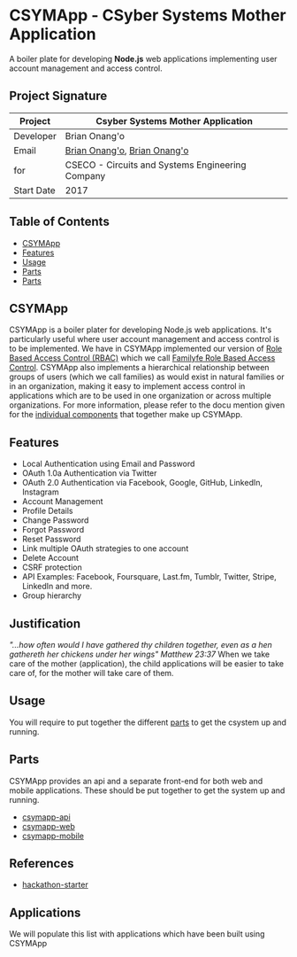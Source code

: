 # CSYMApp - CSyber Systems Mother Application
A boiler plate for developing **Node.js** web applications implementing user account management and access control.

## Project Signature
Project | **Csyber Systems Mother Application**
---|----------------
Developer | Brian Onang'o
Email  | [Brian Onang'o](mailto:brian@cseco.co.ke), [Brian Onang'o](mailto:surgbc@gmail.com)
for  | CSECO - Circuits and Systems Engineering Company
Start Date  | 2017 

## Table of Contents
- [CSYMApp](#csymapp)
- [Features](#features)
- [Usage](#usage)
- [Parts](#parts)
- [Parts](#references)

## CSYMApp
CSYMApp is a boiler plater for developing Node.js web applications. It's particularly useful where user account management and access control is to be implemented. We have in CSYMApp implemented our version of [Role Based Access Control (RBAC)](https://en.wikipedia.org/wiki/Role-based_access_control) which we call [Familyfe Role Based Access Control](https://github.com/csymapp/Familyfe_RBAC/). CSYMApp also implements a hierarchical relationship between groups of users (which we call families) as would exist in natural families or in an organization, making it easy to implement access control in applications which are to be used in one organization or across multiple organizations. For more information, please refer to the docu
mention given for the [individual components](#parts) that together make up CSYMApp.

## Features
- Local Authentication using Email and Password
- OAuth 1.0a Authentication via Twitter
- OAuth 2.0 Authentication via Facebook, Google, GitHub, LinkedIn, Instagram
- Account Management
- Profile Details
- Change Password
- Forgot Password
- Reset Password
- Link multiple OAuth strategies to one account
- Delete Account
- CSRF protection
- API Examples: Facebook, Foursquare, Last.fm, Tumblr, Twitter, Stripe, LinkedIn and more.
- Group hierarchy

## Justification
*"...how often would I have gathered thy children together, even as a hen gathereth her chickens under her wings" Matthew 23:37* When we take care of the mother (application), the child applications will be easier to take care of, for the mother will take care of them.

## Usage
You will require to put together the different [parts](#parts) to get the csystem up and running.

## Parts
CSYMApp provides an api and a separate front-end for both web and mobile applications. These should be put together to get the system up and running.
- [csymapp-api](https://github.com/csymapp/csymapp-api)
- [csymapp-web](https://github.com/csymapp/csymapp-web)
- [csymapp-mobile](https://github.com/csymapp/csymapp-mobile)

## References
- [hackathon-starter](https://github.com/sahat/hackathon-starter)

## Applications
We will populate this list with applications which have been built using CSYMApp